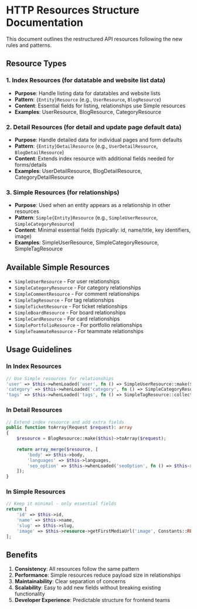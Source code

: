 # HTTP Resources Structure Documentation

This document outlines the restructured API resources following the new rules and patterns.

## Resource Types

### 1. Index Resources (for datatable and website list data)
- **Purpose**: Handle listing data for datatables and website lists
- **Pattern**: `{Entity}Resource` (e.g., `UserResource`, `BlogResource`)
- **Content**: Essential fields for listing, relationships use Simple resources
- **Examples**: UserResource, BlogResource, CategoryResource

### 2. Detail Resources (for detail and update page default data)
- **Purpose**: Handle detailed data for individual pages and form defaults
- **Pattern**: `{Entity}DetailResource` (e.g., `UserDetailResource`, `BlogDetailResource`)
- **Content**: Extends index resource with additional fields needed for forms/details
- **Examples**: UserDetailResource, BlogDetailResource, CategoryDetailResource

### 3. Simple Resources (for relationships)
- **Purpose**: Used when an entity appears as a relationship in other resources
- **Pattern**: `Simple{Entity}Resource` (e.g., `SimpleUserResource`, `SimpleCategoryResource`)
- **Content**: Minimal essential fields (typically: id, name/title, key identifiers, image)
- **Examples**: SimpleUserResource, SimpleCategoryResource, SimpleTagResource

## Available Simple Resources

- `SimpleUserResource` - For user relationships
- `SimpleCategoryResource` - For category relationships
- `SimpleCommentResource` - For comment relationships  
- `SimpleTagResource` - For tag relationships
- `SimpleTicketResource` - For ticket relationships
- `SimpleBoardResource` - For board relationships
- `SimpleCardResource` - For card relationships
- `SimplePortfolioResource` - For portfolio relationships
- `SimpleTeammateResource` - For teammate relationships

## Usage Guidelines

### In Index Resources
```php
// Use Simple resources for relationships
'user' => $this->whenLoaded('user', fn () => SimpleUserResource::make($this->user)),
'category' => $this->whenLoaded('category', fn () => SimpleCategoryResource::make($this->category)),
'tags' => $this->whenLoaded('tags', fn () => SimpleTagResource::collection($this->tags)),
```

### In Detail Resources
```php
// Extend index resource and add extra fields
public function toArray(Request $request): array
{
    $resource = BlogResource::make($this)->toArray($request);
    
    return array_merge($resource, [
        'body' => $this->body,
        'languages' => $this->languages,
        'seo_option' => $this->whenLoaded('seoOption', fn () => $this->seoOption),
    ]);
}
```

### In Simple Resources
```php
// Keep it minimal - only essential fields
return [
    'id' => $this->id,
    'name' => $this->name,
    'slug' => $this->slug,
    'image' => $this->resource->getFirstMediaUrl('image', Constants::RESOLUTION_512_SQUARE),
];
```

## Benefits

1. **Consistency**: All resources follow the same pattern
2. **Performance**: Simple resources reduce payload size in relationships
3. **Maintainability**: Clear separation of concerns
4. **Scalability**: Easy to add new fields without breaking existing functionality
5. **Developer Experience**: Predictable structure for frontend teams
